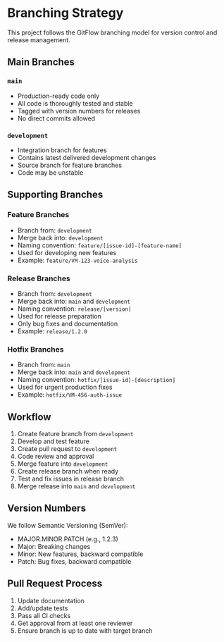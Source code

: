 # Branching Strategy

This project follows the GitFlow branching model for version control and release management.

## Main Branches

### `main`
- Production-ready code only
- All code is thoroughly tested and stable
- Tagged with version numbers for releases
- No direct commits allowed

### `development`
- Integration branch for features
- Contains latest delivered development changes
- Source branch for feature branches
- Code may be unstable

## Supporting Branches

### Feature Branches
- Branch from: `development`
- Merge back into: `development`
- Naming convention: `feature/[issue-id]-[feature-name]`
- Used for developing new features
- Example: `feature/VM-123-voice-analysis`

### Release Branches
- Branch from: `development`
- Merge back into: `main` and `development`
- Naming convention: `release/[version]`
- Used for release preparation
- Only bug fixes and documentation
- Example: `release/1.2.0`

### Hotfix Branches
- Branch from: `main`
- Merge back into: `main` and `development`
- Naming convention: `hotfix/[issue-id]-[description]`
- Used for urgent production fixes
- Example: `hotfix/VM-456-auth-issue`

## Workflow

1. Create feature branch from `development`
2. Develop and test feature
3. Create pull request to `development`
4. Code review and approval
5. Merge feature into `development`
6. Create release branch when ready
7. Test and fix issues in release branch
8. Merge release into `main` and `development`

## Version Numbers

We follow Semantic Versioning (SemVer):
- MAJOR.MINOR.PATCH (e.g., 1.2.3)
- Major: Breaking changes
- Minor: New features, backward compatible
- Patch: Bug fixes, backward compatible

## Pull Request Process

1. Update documentation
2. Add/update tests
3. Pass all CI checks
4. Get approval from at least one reviewer
5. Ensure branch is up to date with target branch